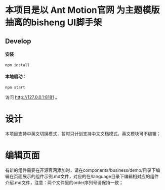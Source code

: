 <!-- Created By superFan 2020/09/03 -->

# 本项目是以 Ant Motion官网 为主题模版抽离的bisheng UI脚手架

## Develop

#### 安装

```
npm install
```
#### 本地启动：

```
npm start
```

访问  http://127.0.0.1:8181 。

# 设计

本项目支持中英文切换模式，暂时只计划支持中文文档模式，英文模块可不编辑；

# 编辑页面
有新的组件需要在开源官网添加时，请在components/business/demo/目录下编辑在页面展示的组件示例.md文件，对应的在/language目录下编辑相对应的组件介绍.md文件，注意：两个文件里的order序列号请保持一致；
